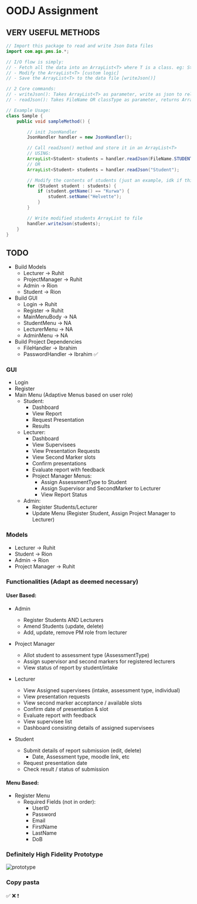 # OODJ Assignment

## VERY USEFUL METHODS

```java
// Import this package to read and write Json Data files
import com.ags.pms.io.*;

// I/O flow is simply:
// - Fetch all the data into an ArrayList<T> where T is a class. eg: Student, Admin [readJson()]
// - Modify the ArrayList<T> [custom logic]
// - Save the ArrayList<T> to the data file [writeJson()]

// 2 Core commands:
// - writeJson(): Takes ArrayList<T> as parameter, write as json to relavant file. [1 overload]
// - readJson(): Takes FileName OR classType as parameter, returns ArrayList<T>. [2 overloads] 

// Example Usage:
class Sample {
    public void sampleMethod() {

        // init JsonHandler
        JsonHandler handler = new JsonHandler();  

        // Call readJson() method and store it in an ArrayList<T> 
        // USING:
        ArrayList<Student> students = handler.readJson(FileName.STUDENTS); 
        // OR
        ArrayList<Student> students = handler.readJson("Student");

        // Modify the contents of students (just an example, idk if this works)
        for (Student student : students) {
            if (student.getName() == "Kurwa") {
                student.setName("Helvette");
            }
        }

        // Write modified students ArrayList to file
        handler.writeJson(students);
    }
}

```

## TODO
- Build Models
    - Lecturer -> Ruhit
    - ProjectManager -> Ruhit
    - Admin -> Rion
    - Student -> Rion
- Build GUI
    - Login -> Ruhit
    - Register -> Ruhit
    - MainMenuBody -> NA
    - StudentMenu -> NA
    - LecturerMenu -> NA
    - AdminMenu -> NA
- Build Project Dependencies
    - FileHandler -> Ibrahim
    - PasswordHandler -> Ibrahim ✅
    

### GUI
- Login
- Register
- Main Menu (Adaptive Menus based on user role)
    - Student:
        - Dashboard
        - View Report
        - Request Presentation
        - Results
    - Lecturer:
        - Dashboard
        - View Supervisees
        - View Presentation Requests
        - View Second Marker slots
        - Confirm presentations
        - Evaluate report with feedback
        - Project Manager Menus:
            - Assign AssessmentType to Student
            - Assign Supervisor and SecondMarker to Lecturer
            - View Report Status
    - Admin:
        - Register Students/Lecturer
        - Update Menu (Register Student,  Assign Project Manager to Lecturer)


### Models
- Lecturer -> Ruhit
- Student -> Rion
- Admin -> Rion
- Project Manager -> Ruhit

### Functionalities (Adapt as deemed necessary)
#### User Based:
- Admin
    - Register Students AND Lecturers
    - Amend Students (update, delete)
    - Add, update, remove PM role from lecturer

- Project Manager
    - Allot student to assessment type (AssessmentType)
    - Assign supervisor and second markers for registered lecturers
    - View status of report by student/intake

- Lecturer
    - View Assigned supervisees (intake, assessment type, individual)
    - View presentation requests
    - View second marker acceptance / available slots
    - Confirm date of presentation & slot
    - Evaluate report with feedback
    - View supervisee list
    - Dashboard consisting details of assigned supervisees

- Student
    - Submit details of report submission (edit, delete)
        - Date, Assessment type, moodle link, etc
    - Request presentation date
    - Check result / status of submission

#### Menu Based:
- Register Menu
    - Required Fields (not in order): 
        - UserID
        - Password 
        - Email
        - FirstName
        - LastName
        - DoB

### Definitely High Fidelity Prototype
![prototype](https://i.imgur.com/ICzJID8.png)

### Copy pasta
✅
❌
❗